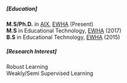 <p></p>

##### [Education]
**M.S/Ph.D.** in [AIX](https://aix.ewha.ac.kr/), [EWHA](http://www.ewha.ac.kr/ewha/index.do) (Present)<br>
**M.S** in Educational Technology, [EWHA](http://www.ewha.ac.kr/ewha/index.do) (2017)<br>
**B.S** in Educational Technology, [EWHA](http://www.ewha.ac.kr/ewha/index.do) (2015)

##### [Research Interest]
Robust Learning<br>
Weakly/Semi Supervised Learning
